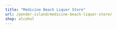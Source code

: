 ```yaml
---
title: "Medicine Beach Liquor Store"
url: /pender-island/medicine-beach-liquor-store/
shop: alcohol
---
```

